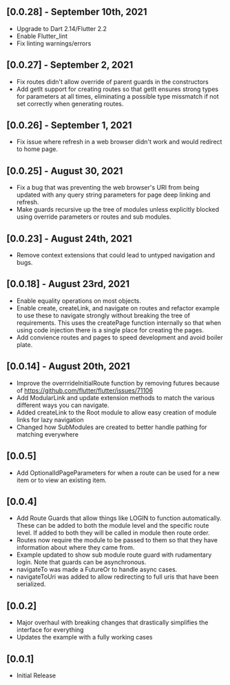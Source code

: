 ## [0.0.28] - September 10th, 2021

- Upgrade to Dart 2.14/Flutter 2.2
- Enable Flutter_lint
- Fix linting warnings/errors

## [0.0.27] - September 2, 2021

- Fix routes didn't allow override of parent guards in the constructors
- Add getIt support for creating routes so that getIt ensures strong types for parameters at all times, eliminating a possible type missmatch if not set correctly when generating routes.

## [0.0.26] - September 1, 2021

- Fix issue where refresh in a web browser didn't work and would redirect to home page.

## [0.0.25] - August 30, 2021

- Fix a bug that was preventing the web browser's URI from being updated with any query string parameters for page deep linking and refresh.
- Make guards recursive up the tree of modules unless explicitly blocked using override parameters or routes and sub modules.

## [0.0.23] - August 24th, 2021

- Remove context extensions that could lead to untyped navigation and bugs.

## [0.0.18] - August 23rd, 2021

- Enable equality operations on most objects.
- Enable create, createLink, and navigate on routes and refactor example to use these to navigate strongly without breaking the tree of requirements. This uses the createPage function internally so that when using code injection there is a single place for creating the pages.
- Add convience routes and pages to speed development and avoid boiler plate.

## [0.0.14] - August 20th, 2021

- Improve the overrrideInitialRoute function by removing futures because of https://github.com/flutter/flutter/issues/71106
- Add ModularLink and update extension methods to match the various different ways you can navigate.
- Added createLink to the Root module to allow easy creation of module links for lazy navigation
- Changed how SubModules are created to better handle pathing for matching everywhere

## [0.0.5]

- Add OptionalIdPageParameters for when a route can be used for a new item or to view an existing item.

## [0.0.4]

- Add Route Guards that allow things like LOGIN to function automatically. These can be added to both the module level and the specific route level. If added to both they will be called in module then route order.
- Routes now require the module to be passed to them so that they have information about where they came from.
- Example updated to show sub module route guard with rudamentary login. Note that guards can be asynchronous.
- navigateTo was made a FutureOr<void> to handle async cases.
- navigateToUri was added to allow redirecting to full uris that have been serialized.

## [0.0.2]

- Major overhaul with breaking changes that drastically simplifies the interface for everything
- Updates the example with a fully working cases

## [0.0.1]

- Initial Release
